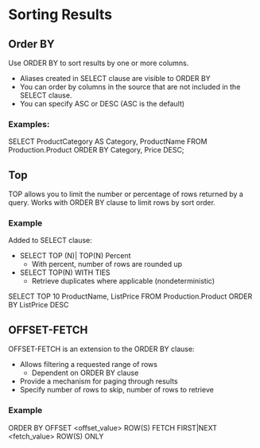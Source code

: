 # Sorting Results

## Order BY
Use ORDER BY to sort results by one or more columns.
- Aliases created in SELECT clause are visible to ORDER BY
- You can order by columns in the source that are not included in the SELECT clause.
- You can specify ASC or DESC (ASC is the default)

### Examples:

SELECT ProductCategory AS Category, ProductName 
FROM Production.Product
ORDER BY Category, Price DESC;

## Top 

TOP allows you to limit the number or percentage of rows returned by a query. Works with ORDER BY clause to limit rows by sort order.

### Example

Added to SELECT clause:
- SELECT TOP (N)| TOP(N) Percent
    - With percent, number of rows are rounded up
- SELECT TOP(N) WITH TIES
    - Retrieve duplicates where applicable (nondeterministic)

SELECT TOP 10 ProductName, ListPrice
FROM Production.Product
ORDER BY ListPrice DESC

## OFFSET-FETCH
OFFSET-FETCH is an extension to the ORDER BY clause:

- Allows filtering a requested range of rows
    - Dependent on ORDER BY clause
- Provide a mechanism for paging through results
- Specify number of rows to skip, number of rows to retrieve

### Example

ORDER BY <order by list>
OFFSET <offset_value> ROW(S)
FETCH FIRST|NEXT <fetch_value> ROW(S) ONLY
